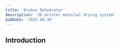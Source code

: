 ```yaml
---
title: 'Drybox Dehydrator'
description: '3D printer material drying system'
pubDate: '2025-08-30'
---
```


## Introduction

